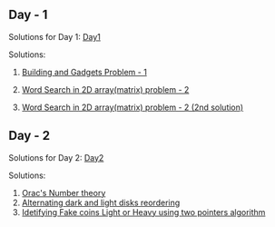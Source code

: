 ## Day - 1

Solutions for Day 1: [Day1](https://github.com/shashankgurunaga1/dsa-quantmasters/tree/main/1stDay)

Solutions:

1. [Building and Gadgets Problem - 1 ](https://github.com/shashankgurunaga1/dsa-quantmasters/blob/main/1stDay/BuilddingandGadgets.md)

2. [Word Search in 2D array(matrix) problem - 2 ](https://github.com/shashankgurunaga1/dsa-quantmasters/blob/main/1stDay/2dmatrixwordsearch.c)

3. [Word Search in 2D array(matrix) problem - 2 (2nd solution) ](https://github.com/shashankgurunaga1/dsa-quantmasters/blob/main/1stDay/2Dwordsearch.c)
## Day - 2

Solutions for Day 2: [Day2](https://github.com/shashankgurunaga1/dsa-quantmasters/tree/main/2ndDay)

Solutions:

1. [Orac's Number theory ](https://github.com/shashankgurunaga1/dsa-quantmasters/blob/main/2ndDay/oracsoln.c)
2. [Alternating dark and light disks reordering ](https://github.com/shashankgurunaga1/dsa-quantmasters/blob/main/2ndDay/darklightballs.c)
3. [Idetifying Fake coins Light or Heavy using two pointers algorithm ](https://github.com/shashankgurunaga1/dsa-quantmasters/blob/main/2ndDay/fakeheavierorlightertp.c)
